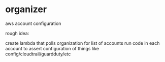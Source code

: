 # organizer
aws account configuration

rough idea: 

create lambda that polls organization for list of accounts
run code in each account to assert configuration of things like config/cloudtrail/guardduty/etc
